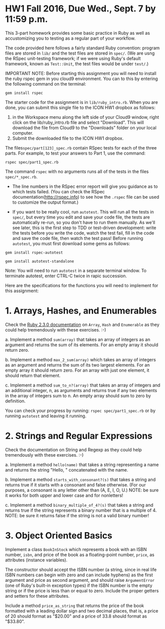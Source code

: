 HW1 Fall 2016, Due Wed., Sept. 7 by 11:59 p.m.
=============

This 3-part homework provides some basic practice in Ruby as well as
accustomizing you to testing as a regular part of your workflow.

The code provided here follows a fairly standard Ruby convention: program
files are stored in `lib/` and the test files are stored in `spec/`.
(We are usng the RSpec unit-testing framework; if we were using Ruby's default
framework, known as `Test::Unit`, the test files would be under
`test/`.)

IMPORTANT NOTE:
Before starting this assignment you will need to install the ruby rspec gem in you cloud9
environment.  You can to this by entering the following command on the terminal:

`gem install rspec`

The starter code for the assignment is in `lib/ruby_intro.rb`. When you are done, you can
submit this single file to the ICON HW1 dropbox as follows:
1) in the Workspace menu along the left side of your Cloud9 window, right click on the
 lib/ruby_intro.rb file and select "Download".  This will download the file from Cloud9
 to the "Downloads" folder on your local computer.
2) Submit the downloaded file to the ICON HW1 dropbox.  

The files`spec/part[123]_spec.rb` contain RSpec tests for each of the three
parts.  For example, to test your answers to Part 1, use the command:

 `rspec spec/part1_spec.rb`

The command `rspec` with no arguments runs all of the tests in
the files `spec/*_spec.rb`.

* The line numbers in the RSpec error report will
give you guidance as to which tests failed.  (You can check the RSpec
documentation(http://rspec.info) to see how the `.rspec` file can be
used to customize the output format.)

* If you want to be really cool, run `autotest`.  This will run all the
tests in `spec/`, but every time you edit and save your code file, the
tests are automatically re-run, so you don't have to run them manually.
As we'll see later, this is the first step to TDD or test-driven
development: write the tests before you write the code, watch the test
fail, fill in the code and save the code file, then watch the test pass!
Before running `autotest`, you must first download some gems as follows:

`gem install rspec-autotest`

`gem install autotest-standalone`

Note: You will need to run `autotest` in a separate terminal window. To
terminate autotest, enter CTRL-C twice in rapic succession.

Here are the specifications for the functions you will need to implement
for this assignment:

# 1. Arrays, Hashes, and Enumerables

Check the [Ruby 2.3.0 documentation](http://ruby-doc.org) on `Array`,
`Hash` and `Enumerable` as they could help tremendously with these
exercises. :-) 

a. Implement a method `sum(array)` that takes an array of integers as
   an argument and returns the sum of its elements. For an empty array it should return zero.

b. Implement a method `max_2_sum(array)` which takes an array of integers as an argument and
   returns the sum of its two largest elements. For an empty array it should return zero. For
   an array with just one element, it should return that element. 

c. Implement a method `sum_to_n?(array)` that takes an array of integers and an additional
   integer, n, as arguments and returns true if any two elements in the array of integers sum
   to n. An empty array should sum to zero by definition.

You can check your progress by running:
 `rspec spec/part1_spec.rb`
or by running `autotest` and leaving it running.

# 2. Strings and Regular Expressions

Check the documentation on String and Regexp as they could help tremendously with these exercises. :-)

a. Implement a method `hello(name)` that takes a string representing a name and returns the
    string "Hello, " concatenated with the name.

b. Implement a method `starts_with_consonant?(s)` that takes a string and returns true if it starts
   with a consonant and false otherwise. (For our purposes, a consonant is any letter other than
   (A, E, I, O, U.) NOTE: be sure it works for both upper and lower case and for nonletters!

c. Implement a method `binary_multiple_of_4?(s)` that takes a string and returns true if the string
   represents a binary number that is a multiple of 4. NOTE: be sure it returns false if the string
   is not a valid binary number!


# 3. Object Oriented Basics

Implement a class `BookInStock` which represents a book with an ISBN
number, `isbn`, and price of the book as a floating-point number,
`price`, as attributes (instance variables).  

The constructor should accept the ISBN number
(a string, since in real life ISBN numbers can begin with zero and can
include hyphens) as the first argument and price as second argument, and
should raise `ArgumentError` (one of Ruby's built-in exception types) if
the ISBN number is the empty string or if the price is less than or
equal to zero.  Include the proper getters and setters for these
attributes.

Include a method `price_as_string` that returns the price of
the book formatted with a leading dollar sign and two decimal places, that is, a price
of 20 should format as "$20.00" and a price of 33.8 should format as
"$33.80".

